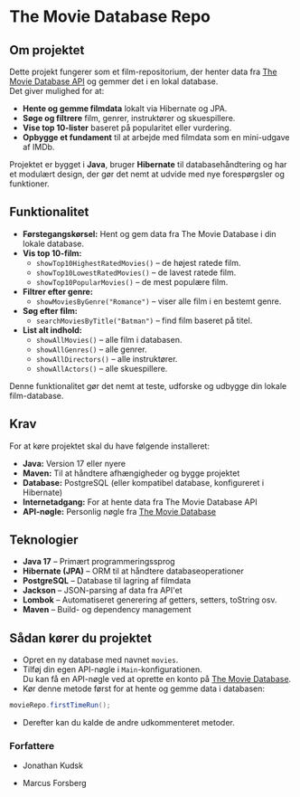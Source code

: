 # The Movie Database Repo

## Om projektet
Dette projekt fungerer som et film-repositorium, der henter data fra [The Movie Database API](https://www.themoviedb.org/) og gemmer det i en lokal database.  
Det giver mulighed for at:

- **Hente og gemme filmdata** lokalt via Hibernate og JPA.
- **Søge og filtrere** film, genrer, instruktører og skuespillere.
- **Vise top 10-lister** baseret på popularitet eller vurdering.
- **Opbygge et fundament** til at arbejde med filmdata som en mini-udgave af IMDb.

Projektet er bygget i **Java**, bruger **Hibernate** til databasehåndtering og har et modulært design, der gør det nemt at udvide med nye forespørgsler og funktioner.

## Funktionalitet
- **Førstegangskørsel:** Hent og gem data fra The Movie Database i din lokale database.
- **Vis top 10-film:**
    - `showTop10HighestRatedMovies()` – de højest ratede film.
    - `showTop10LowestRatedMovies()` – de lavest ratede film.
    - `showTop10PopularMovies()` – de mest populære film.
- **Filtrer efter genre:**
    - `showMoviesByGenre("Romance")` – viser alle film i en bestemt genre.
- **Søg efter film:**
    - `searchMoviesByTitle("Batman")` – find film baseret på titel.
- **List alt indhold:**
    - `showAllMovies()` – alle film i databasen.
    - `showAllGenres()` – alle genrer.
    - `showAllDirectors()` – alle instruktører.
    - `showAllActors()` – alle skuespillere.

Denne funktionalitet gør det nemt at teste, udforske og udbygge din lokale film-database.

## Krav

For at køre projektet skal du have følgende installeret:

- **Java:** Version 17 eller nyere
- **Maven:** Til at håndtere afhængigheder og bygge projektet
- **Database:** PostgreSQL (eller kompatibel database, konfigureret i Hibernate)
- **Internetadgang:** For at hente data fra The Movie Database API
- **API-nøgle:** Personlig nøgle fra [The Movie Database](https://www.themoviedb.org/)

## Teknologier

- **Java 17** – Primært programmeringssprog
- **Hibernate (JPA)** – ORM til at håndtere databaseoperationer
- **PostgreSQL** – Database til lagring af filmdata
- **Jackson** – JSON-parsing af data fra API'et
- **Lombok** – Automatiseret generering af getters, setters, toString osv.
- **Maven** – Build- og dependency management

## Sådan kører du projektet
- Opret en ny database med navnet `movies`.
- Tilføj din egen API-nøgle i `Main`-konfigurationen.  
  Du kan få en API-nøgle ved at oprette en konto på [The Movie Database](https://www.themoviedb.org/).
- Kør denne metode først for at hente og gemme data i databasen:

```java
movieRepo.firstTimeRun();
```
- Derefter kan du kalde de andre udkommenteret metoder.

### Forfattere

- Jonathan Kudsk

- Marcus Forsberg